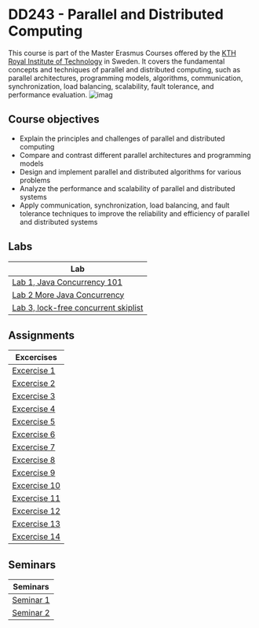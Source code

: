 # DD243 - Parallel and Distributed Computing
This course is part of the Master Erasmus Courses offered by the [KTH Royal Institute of Technology](https://www.kth.se/student/kurser/kurs/DD2443?periods=0&l=en) in Sweden. It covers the fundamental concepts and techniques of parallel and distributed computing, such as parallel architectures, programming models, algorithms, communication, synchronization, load balancing, scalability, fault tolerance, and performance evaluation.
![imag](https://images.unsplash.com/photo-1634819893803-3abddb5922fb?ixlib=rb-4.0.3&ixid=MnwxMjA3fDB8MHxwaG90by1wYWdlfHx8fGVufDB8fHx8&auto=format&fit=crop&w=1674&q=80)
## Course objectives
- Explain the principles and challenges of parallel and distributed computing
- Compare and contrast different parallel architectures and programming models
- Design and implement parallel and distributed algorithms for various problems
- Analyze the performance and scalability of parallel and distributed systems
- Apply communication, synchronization, load balancing, and fault tolerance techniques to improve the reliability and efficiency of parallel and distributed systems

## Labs

| Lab         |      
|--------------|
| [Lab 1, Java Concurrency 101]() | 
|[Lab 2 More Java Concurrency]()      | 
| [Lab 3, lock-free concurrent skiplist]()     |

## Assignments

|     Excercises     |      
|--------------|
| [Excercise 1]() | 
|[Excercise 2]()      |
| [Excercise 3]()     |
| [Excercise 4]()     |
| [Excercise 5]()     |
| [Excercise 6]()     |
| [Excercise 7]()     |
| [Excercise 8]()     |
| [Excercise 9]()     |
| [Excercise 10]()     |
| [Excercise 11]()     |
| [Excercise 12]()     |
| [Excercise 13]()     |
| [Excercise 14]()     |

## Seminars
| Seminars         |      
|--------------|
| [Seminar 1]() |
| [Seminar 2]() |